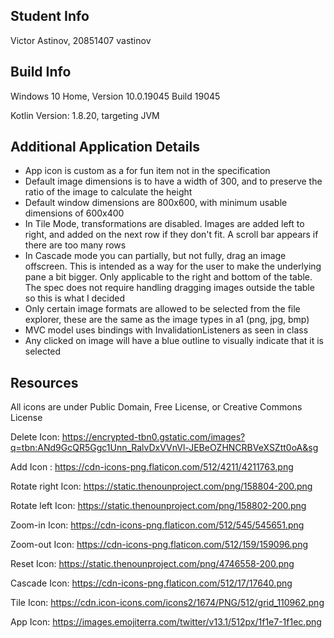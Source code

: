 ## Student Info

Victor Astinov, 20851407 vastinov

## Build Info

Windows 10 Home, Version 10.0.19045 Build 19045

Kotlin Version: 1.8.20, targeting JVM

## Additional Application Details
- App icon is custom as a for fun item not in the specification
- Default image dimensions is to have a width of 300, and to preserve the ratio of the image to calculate the height
- Default window dimensions are 800x600, with minimum usable dimensions of 600x400
- In Tile Mode, transformations are disabled. Images are added left to right, and added on the next row if they don't fit. A scroll bar appears if there are too many rows
- In Cascade mode you can partially, but not fully, drag an image offscreen. This is intended as a way for the user to make the underlying pane a bit bigger. Only applicable to the right and bottom of the table. The spec does not require handling dragging images outside the table so this is what I decided
- Only certain image formats are allowed to be selected from the file explorer, these are the same as the image types in a1 (png, jpg, bmp)
- MVC model uses bindings with InvalidationListeners as seen in class
- Any clicked on image will have a blue outline to visually indicate that it is selected

## Resources

All icons are under Public Domain, Free License, or Creative Commons License

Delete Icon:  https://encrypted-tbn0.gstatic.com/images?q=tbn:ANd9GcQR5Ggc1Unn_RalvDxVVnVl-JEBeOZHNCRBVeXSZtt0oA&sg

Add Icon : https://cdn-icons-png.flaticon.com/512/4211/4211763.png

Rotate right Icon: https://static.thenounproject.com/png/158804-200.png

Rotate left Icon: https://static.thenounproject.com/png/158802-200.png

Zoom-in Icon: https://cdn-icons-png.flaticon.com/512/545/545651.png

Zoom-out Icon: https://cdn-icons-png.flaticon.com/512/159/159096.png

Reset Icon: https://static.thenounproject.com/png/4746558-200.png

Cascade Icon: https://cdn-icons-png.flaticon.com/512/17/17640.png 

Tile Icon: https://cdn.icon-icons.com/icons2/1674/PNG/512/grid_110962.png

App Icon: https://images.emojiterra.com/twitter/v13.1/512px/1f1e7-1f1ec.png


